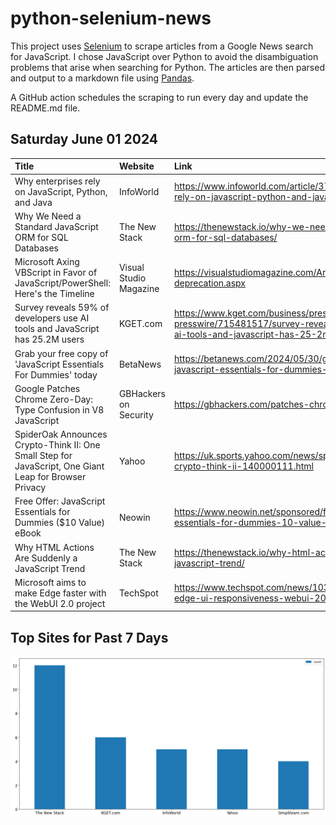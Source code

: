 # python-selenium-news

This project uses [Selenium](https://www.seleniumhq.org/) to scrape articles from a Google News search for JavaScript.
I chose JavaScript over Python to avoid the disambiguation problems that arise when searching for Python.
The articles are then parsed and output to a markdown file using [Pandas](https://pandas.pydata.org/).

A GitHub action schedules the scraping to run every day and update the README.md file.

## Saturday June 01 2024


| Title                                                                                                  | Website                | Link                                                                                                                                              |
|:-------------------------------------------------------------------------------------------------------|:-----------------------|:--------------------------------------------------------------------------------------------------------------------------------------------------|
| Why enterprises rely on JavaScript, Python, and Java                                                   | InfoWorld              | https://www.infoworld.com/article/3715288/why-enterprises-rely-on-javascript-python-and-java.html                                                 |
| Why We Need a Standard JavaScript ORM for SQL Databases                                                | The New Stack          | https://thenewstack.io/why-we-need-a-standard-javascript-orm-for-sql-databases/                                                                   |
| Microsoft Axing VBScript in Favor of JavaScript/PowerShell: Here's the Timeline                        | Visual Studio Magazine | https://visualstudiomagazine.com/Articles/2024/05/30/vbscript-deprecation.aspx                                                                    |
| Survey reveals 59% of developers use AI tools and JavaScript has 25.2M users                           | KGET.com               | https://www.kget.com/business/press-releases/ein-presswire/715481517/survey-reveals-59-of-developers-use-ai-tools-and-javascript-has-25-2m-users/ |
| Grab your free copy of 'JavaScript Essentials For Dummies' today                                       | BetaNews               | https://betanews.com/2024/05/30/grab-your-free-copy-of-javascript-essentials-for-dummies-today/                                                   |
| Google Patches Chrome Zero-Day: Type Confusion in V8 JavaScript                                        | GBHackers on Security  | https://gbhackers.com/patches-chrome-zero-day/                                                                                                    |
| SpiderOak Announces Crypto-Think II: One Small Step for JavaScript, One Giant Leap for Browser Privacy | Yahoo                  | https://uk.sports.yahoo.com/news/spideroak-announces-crypto-think-ii-140000111.html                                                               |
| Free Offer: JavaScript Essentials for Dummies ($10 Value) eBook                                        | Neowin                 | https://www.neowin.net/sponsored/free-offer-javascript-essentials-for-dummies-10-value-ebook/                                                     |
| Why HTML Actions Are Suddenly a JavaScript Trend                                                       | The New Stack          | https://thenewstack.io/why-html-actions-are-suddenly-a-javascript-trend/                                                                          |
| Microsoft aims to make Edge faster with the WebUI 2.0 project                                          | TechSpot               | https://www.techspot.com/news/103185-microsoft-improving-edge-ui-responsiveness-webui-20-project.html                                             |
## Top Sites for Past 7 Days

![Graph of Top Sites](https://raw.githubusercontent.com/dan-mba/python-selenium-news/main/last-week.png)
